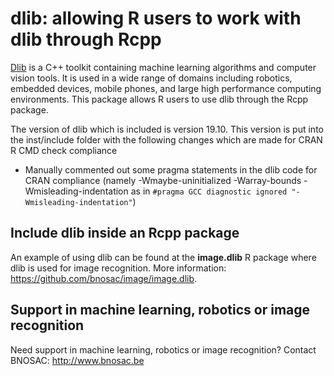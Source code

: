 # dlib: allowing R users to work with dlib through Rcpp

[Dlib](http://dlib.net) is a C++ toolkit containing machine learning algorithms and computer vision tools. It is used in a wide range of domains including robotics, embedded devices, mobile phones, and large high performance computing environments. This package allows R users to use dlib through the Rcpp package.

The version of dlib which is included is version 19.10. This version is put into the inst/include folder with the following changes which are made for CRAN R CMD check compliance

- Manually commented out some pragma statements in the dlib code for CRAN compliance  (namely -Wmaybe-uninitialized -Warray-bounds -Wmisleading-indentation as in `#pragma GCC diagnostic ignored "-Wmisleading-indentation"`)

## Include dlib inside an Rcpp package

An example of using dlib can be found at the **image.dlib** R package where dlib is used for image recognition. More information: https://github.com/bnosac/image/image.dlib.

## Support in machine learning, robotics or image recognition

Need support in machine learning, robotics or image recognition?
Contact BNOSAC: http://www.bnosac.be
